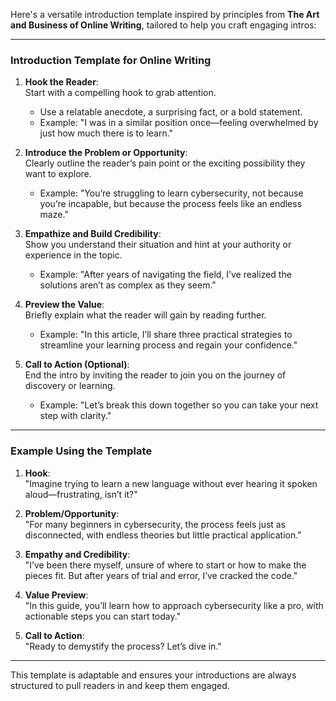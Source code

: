 Here's a versatile introduction template inspired by principles from **The Art and Business of Online Writing**, tailored to help you craft engaging intros:  

---

### **Introduction Template for Online Writing**  

1. **Hook the Reader**:  
   Start with a compelling hook to grab attention.  
   - Use a relatable anecdote, a surprising fact, or a bold statement.  
   - Example: "I was in a similar position once—feeling overwhelmed by just how much there is to learn."  

2. **Introduce the Problem or Opportunity**:  
   Clearly outline the reader’s pain point or the exciting possibility they want to explore.  
   - Example: "You’re struggling to learn cybersecurity, not because you’re incapable, but because the process feels like an endless maze."  

3. **Empathize and Build Credibility**:  
   Show you understand their situation and hint at your authority or experience in the topic.  
   - Example: "After years of navigating the field, I’ve realized the solutions aren’t as complex as they seem."  

4. **Preview the Value**:  
   Briefly explain what the reader will gain by reading further.  
   - Example: "In this article, I’ll share three practical strategies to streamline your learning process and regain your confidence."  

5. **Call to Action (Optional)**:  
   End the intro by inviting the reader to join you on the journey of discovery or learning.  
   - Example: "Let’s break this down together so you can take your next step with clarity."  

---

### Example Using the Template  

1. **Hook**:  
   "Imagine trying to learn a new language without ever hearing it spoken aloud—frustrating, isn’t it?"  

2. **Problem/Opportunity**:  
   "For many beginners in cybersecurity, the process feels just as disconnected, with endless theories but little practical application."  

3. **Empathy and Credibility**:  
   "I’ve been there myself, unsure of where to start or how to make the pieces fit. But after years of trial and error, I’ve cracked the code."  

4. **Value Preview**:  
   "In this guide, you’ll learn how to approach cybersecurity like a pro, with actionable steps you can start today."  

5. **Call to Action**:  
   "Ready to demystify the process? Let’s dive in."  

---

This template is adaptable and ensures your introductions are always structured to pull readers in and keep them engaged.